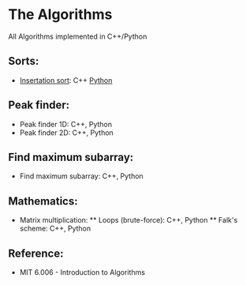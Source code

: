 # The Algorithms
All Algorithms implemented in C++/Python

## Sorts:
  * [Insertation sort](https://ocw.mit.edu/courses/electrical-engineering-and-computer-science/6-006-introduction-to-algorithms-fall-2011/lecture-videos/MIT6_006F11_lec03.pdf): C++ [Python](https://github.com/Xrenya/Algorithms/blob/master/Python/Sorts/insertion_sort.py)
  
## Peak finder:
  * Peak finder 1D: C++, Python
  * Peak finder 2D: C++, Python
  
## Find maximum subarray:
  * Find maximum subarray: C++, Python
  
## Mathematics:
  * Matrix multiplication: 
     ** Loops (brute-force): C++, Python
     ** Falk's scheme: C++, Python

## Reference:
  * MIT 6.006 - Introduction to Algorithms
